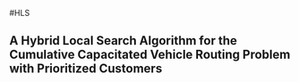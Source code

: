 #HLS
## A Hybrid Local Search Algorithm for the Cumulative Capacitated Vehicle Routing Problem with Prioritized Customers